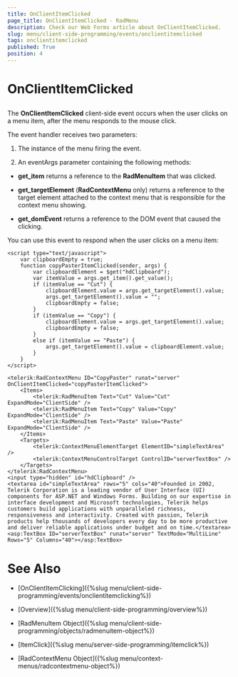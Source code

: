 ```yaml
---
title: OnClientItemClicked
page_title: OnClientItemClicked - RadMenu
description: Check our Web Forms article about OnClientItemClicked.
slug: menu/client-side-programming/events/onclientitemclicked
tags: onclientitemclicked
published: True
position: 4
---
```


# OnClientItemClicked



## 

The **OnClientItemClicked** client-side event occurs when the user clicks on a menu item, after the menu responds to the mouse click.

The event handler receives two parameters:

1. The instance of the menu firing the event.

1. An eventArgs parameter containing the following methods:

* **get_item** returns a reference to the **RadMenuItem** that was clicked.

* **get_targetElement** (**RadContextMenu** only) returns a reference to the target element attached to the context menu that is responsible for the context menu showing.

* **get_domEvent** returns a reference to the DOM event that caused the clicking.

You can use this event to respond when the user clicks on a menu item:

````ASP.NET	
<script type="text/javascript">
    var clipboardEmpty = true;
    function copyPasterItemClicked(sender, args) {
        var clipboardElement = $get("hdClipboard");
        var itemValue = args.get_item().get_value();
        if (itemValue == "Cut") {
            clipboardElement.value = args.get_targetElement().value;
            args.get_targetElement().value = "";
            clipboardEmpty = false;
        }
        if (itemValue == "Copy") {
            clipboardElement.value = args.get_targetElement().value;
            clipboardEmpty = false;
        }
        else if (itemValue == "Paste") {
            args.get_targetElement().value = clipboardElement.value;
        }
    }  
</script>

<telerik:RadContextMenu ID="CopyPaster" runat="server" OnClientItemClicked="copyPasterItemClicked">
    <Items>
        <telerik:RadMenuItem Text="Cut" Value="Cut" ExpandMode="ClientSide" />
        <telerik:RadMenuItem Text="Copy" Value="Copy" ExpandMode="ClientSide" />
        <telerik:RadMenuItem Text="Paste" Value="Paste" ExpandMode="ClientSide" />
    </Items>
    <Targets>
        <telerik:ContextMenuElementTarget ElementID="simpleTextArea" />
        <telerik:ContextMenuControlTarget ControlID="serverTextBox" />
    </Targets>
</telerik:RadContextMenu>
<input type="hidden" id="hdClipboard" />
<textarea id="simpleTextArea" rows="5" cols="40">Founded in 2002, Telerik Corporation is a leading vendor of User Interface (UI) components for ASP.NET and Windows Forms. Building on our expertise in interface development and Microsoft technologies, Telerik helps customers build applications with unparalleled richness, responsiveness and interactivity. Created with passion, Telerik products help thousands of developers every day to be more productive and deliver reliable applications under budget and on time.</textarea>
<asp:TextBox ID="serverTextBox" runat="server" TextMode="MultiLine" Rows="5" Columns="40"></asp:TextBox>
````



# See Also

 * [OnClientItemClicking]({%slug menu/client-side-programming/events/onclientitemclicking%})

 * [Overview]({%slug menu/client-side-programming/overview%})

 * [RadMenuItem Object]({%slug menu/client-side-programming/objects/radmenuitem-object%})

 * [ItemClick]({%slug menu/server-side-programming/itemclick%})

 * [RadContextMenu Object]({%slug menu/context-menus/radcontextmenu-object%})
